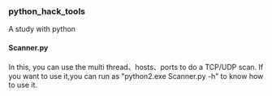 ### python_hack_tools
A study with python
#### Scanner.py
In this, you can use the multi thread、hosts、ports to do a TCP/UDP scan.
If you want to use it,you can run as "python2.exe Scanner.py -h" to know how to use it.
